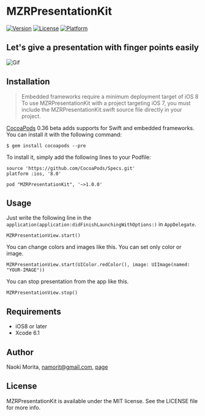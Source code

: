 # MZRPresentationKit

[![Version](https://img.shields.io/cocoapods/v/MZRPresentationKit.svg?style=flat)](http://cocoadocs.org/docsets/MZRPresentationKit)
[![License](https://img.shields.io/cocoapods/l/MZRPresentationKit.svg?style=flat)](http://cocoadocs.org/docsets/MZRPresentationKit)
[![Platform](https://img.shields.io/cocoapods/p/MZRPresentationKit.svg?style=flat)](http://cocoadocs.org/docsets/MZRPresentationKit)

## Let's give a presentation with finger points easily

![Gif](https://github.com/morizotter/MZRPresentationKit/blob/master/presentation.gif)

## Installation

> Embedded frameworks require a minimum deployment target of iOS 8
> To use MZRPresentationKit with a project targeting iOS 7, you must include the MZRPresentationKit.swift source file directly in your project.

[CocoaPods](http://cocoapods.org) 0.36 beta adds supports for Swift and embedded frameworks. You can install it with the following command:

```
$ gem install cocoapods --pre
```

To install it, simply add the following lines to your Podfile:

```
source 'https://github.com/CocoaPods/Specs.git'
platform :ios, '8.0'

pod "MZRPresentationKit", '~>1.0.0'
```

## Usage

Just write the following line in the `application(application:didFinishLaunchingWithOptions:)` in `AppDelegate`.

```
MZRPresentationView.start()
```

You can change colors and images like this. You can set only color or image.

```
MZRPresentationView.start(UIColor.redColor(), image: UIImage(named: "YOUR-IMAGE"))
```

You can stop presentation from the app like this.

```
MZRPresentationView.stop()
```

## Requirements

- iOS8 or later
- Xcode 6.1

## Author

Naoki Morita, namorit@gmail.com, [page](http://moritanaoki.org)

## License

MZRPresentationKit is available under the MIT license. See the LICENSE file for more info.

